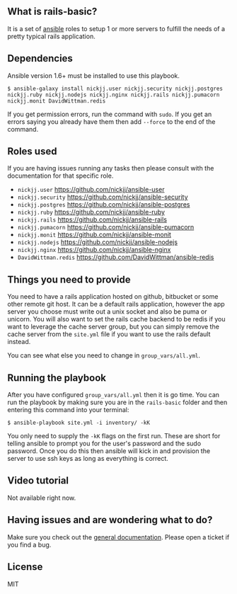 ## What is rails-basic?

It is a set of [ansible](http://www.ansible.com/home) roles to setup 1 or more servers to fulfill the needs of a pretty typical rails application.

## Dependencies

Ansible version 1.6+ must be installed to use this playbook.

`$ ansible-galaxy install nickjj.user nickjj.security nickjj.postgres nickjj.ruby nickjj.nodejs nickjj.nginx nickjj.rails nickjj.pumacorn nickjj.monit DavidWittman.redis`

If you get permission errors, run the command with `sudo`. If you get an errors saying you already have them then add `--force` to the end of the command.

## Roles used

If you are having issues running any tasks then please consult with the documentation for that specific role.

- `nickjj.user` https://github.com/nickjj/ansible-user
- `nickjj.security` https://github.com/nickjj/ansible-security
- `nickjj.postgres` https://github.com/nickjj/ansible-postgres
- `nickjj.ruby` https://github.com/nickjj/ansible-ruby
- `nickjj.rails` https://github.com/nickjj/ansible-rails
- `nickjj.pumacorn` https://github.com/nickjj/ansible-pumacorn
- `nickjj.monit` https://github.com/nickjj/ansible-monit
- `nickjj.nodejs` https://github.com/nickjj/ansible-nodejs
- `nickjj.nginx` https://github.com/nickjj/ansible-nginx
- `DavidWittman.redis` https://github.com/DavidWittman/ansible-redis

## Things you need to provide

You need to have a rails application hosted on github, bitbucket or some other remote git host. It can be a default rails application, however the app server you choose must write out a unix socket and also be puma or unicorn. You will also want to set the rails cache backend to be redis if you want to leverage the cache server group, but you can simply remove the cache server from the `site.yml` file if you want to use the rails default instead.

You can see what else you need to change in `group_vars/all.yml`.

## Running the playbook

After you have configured `group_vars/all.yml` then it is go time. You can run the playbook by making sure you are in the `rails-basic` folder and then entering this command into your terminal:

`$ ansible-playbook site.yml -i inventory/ -kK`

You only need to supply the `-kK` flags on the first run. These are short for telling ansible to prompt you for the user's password and the sudo password. Once you do this then ansible will kick in and provision the server to use ssh keys as long as everything is correct.

## Video tutorial

Not available right now.

## Having issues and are wondering what to do?

Make sure you check out the [general documentation](https://github.com/nickjj/ansible-playbooks#general-information-and-terminology). Please open a ticket if you find a bug.

## License

MIT